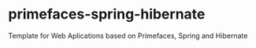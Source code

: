 # primefaces-spring-hibernate
 Template for Web Aplications based on Primefaces, Spring and Hibernate

